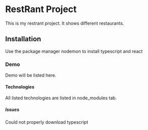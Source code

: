 # RestRant Project 
This is my restrant project. It shows different restaurants. 
## Installation
Use the package manager nodemon to install typescript and react
### Demo
Demo will be listed here. 
#### Technologies
All listed technologies are listed in node_modules tab. 
##### Issues
Could not properly download typescript


